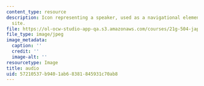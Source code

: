 ```yaml
---
content_type: resource
description: Icon representing a speaker, used as a navigational element on a course
  site.
file: https://ol-ocw-studio-app-qa.s3.amazonaws.com/courses/21g-504-japanese-iv-spring-2009/57210537b9401ab68381845931c70ab8_audio.jpg
file_type: image/jpeg
image_metadata:
  caption: ''
  credit: ''
  image-alt: ''
resourcetype: Image
title: audio
uid: 57210537-b940-1ab6-8381-845931c70ab8
---
```

